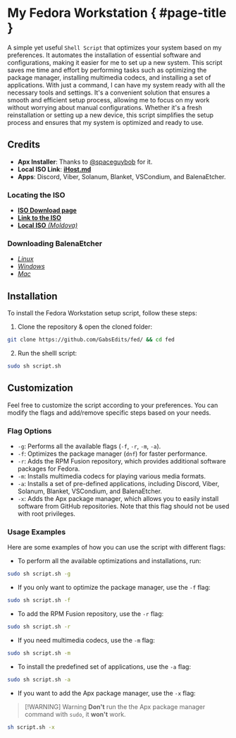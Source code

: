 # My Fedora Workstation { #page-title }

A simple yet useful `Shell Script` that optimizes your system based on my preferences. It automates the installation of essential software and configurations, making it easier for me to set up a new system. This script saves me time and effort by performing tasks such as optimizing the package manager, installing multimedia codecs, and installing a set of applications. With just a command, I can have my system ready with all the necessary tools and settings. It's a convenient solution that ensures a smooth and efficient setup process, allowing me to focus on my work without worrying about manual configurations. Whether it's a fresh reinstallation or setting up a new device, this script simplifies the setup process and ensures that my system is optimized and ready to use. 

## Credits

- **Apx Installer**: Thanks to [@spaceguybob](https://github.com/spaceguybob/) for it.
- **Local ISO Link**: [**iHost.md**](https://mirror.ihost.md/)
- **Apps**: Discord, Viber, Solanum, Blanket, VSCondium, and BalenaEtcher.

### Locating the ISO

<section id="cards">

- [**ISO Download page**](https://fedoraproject.org/workstation/download/)
- [**Link to the ISO**](https://download.fedoraproject.org/pub/fedora/linux/releases/39/Workstation/x86_64/iso/Fedora-Workstation-Live-x86_64-39-1.5.iso)
- [**Local ISO** *(Moldova)*](https://mirror.ihost.md/fedora/releases/39/Workstation/x86_64/iso/Fedora-Workstation-Live-x86_64-39-1.5.iso)

### Downloading BalenaEtcher 

- [*Linux*](https://github.com/balena-io/etcher/releases/download/v1.18.11/balenaEtcher-1.18.11-x64.AppImage)
- [*Windows*](https://github.com/balena-io/etcher/releases/download/v1.18.11/balenaEtcher-Setup-1.18.11.exe)
- [*Mac*](https://github.com/balena-io/etcher/releases/download/v1.18.11/balenaEtcher-1.18.11.dmg)

</section>

## Installation

To install the Fedora Workstation setup script, follow these steps:

1. Clone the repository & open the cloned folder:
```sh
git clone https://github.com/GabsEdits/fed/ && cd fed
```
2. Run the shelll script:
```sh
sudo sh script.sh
```

## Customization

Feel free to customize the script according to your preferences. You can modify the flags and add/remove specific steps based on your needs.

### Flag Options

- `-g`: Performs all the available flags (`-f`, `-r`, `-m`, `-a`).
- `-f`: Optimizes the package manager (`dnf`) for faster performance.
- `-r`: Adds the RPM Fusion repository, which provides additional software packages for Fedora.
- `-m`: Installs multimedia codecs for playing various media formats.
- `-a`: Installs a set of pre-defined applications, including Discord, Viber, Solanum, Blanket, VSCondium, and BalenaEtcher.
- `-x`: Adds the Apx package manager, which allows you to easily install software from GitHub repositories. Note that this flag should not be used with root privileges.

### Usage Examples

Here are some examples of how you can use the script with different flags:

- To perform all the available optimizations and installations, run:
   
```sh
sudo sh script.sh -g
```

- If you only want to optimize the package manager, use the `-f` flag:
 ```sh
sudo sh script.sh -f
```

- To add the RPM Fusion repository, use the `-r` flag:
```sh
sudo sh script.sh -r
```

- If you need multimedia codecs, use the `-m` flag:
```sh
sudo sh script.sh -m
```

- To install the predefined set of applications, use the `-a` flag:
```sh
sudo sh script.sh -a
```

- If you want to add the Apx package manager, use the `-x` flag:

> [!WARNING] Warning
> **Don't** run the the Apx package manager command with `sudo`, it **won't** work.

```sh
sh script.sh -x
```